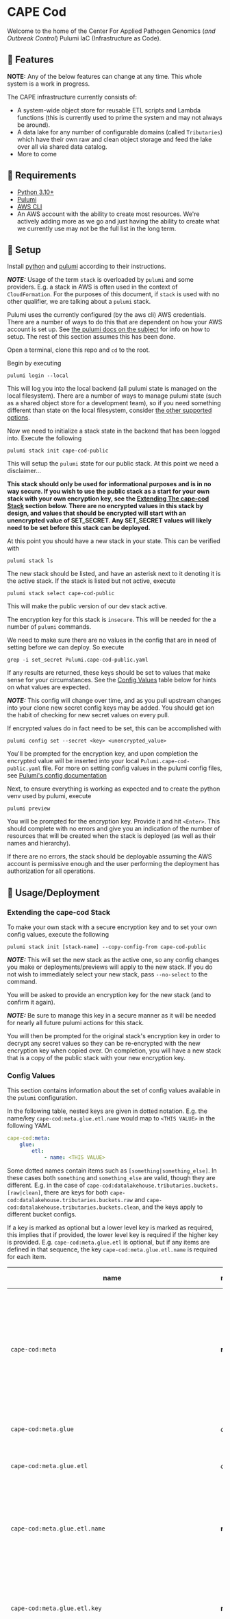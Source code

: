 # CAPE Cod

Welcome to the home of the Center For Applied Pathogen Genomics (_and Outbreak
Control_) Pulumi IaC (Infrastructure as Code).

## 🧬 Features

**NOTE:** Any of the below features can change at any time. This whole system is
a work in progress.

The CAPE infrastructure currently consists of:

- A system-wide object store for reusable ETL scripts and Lambda functions (this
  is currently used to prime the system and may not always be around).
- A data lake for any number of configurable domains (called `Tributaries`)
  which have their own raw and clean object storage and feed the lake over all
  via shared data catalog.
- More to come

## 🦠 Requirements

- [Python 3.10+](https://www.python.org/)
- [Pulumi](https://www.pulumi.com/)
- [AWS CLI](https://aws.amazon.com/cli/)
- An AWS account with the ability to create most resources. We're actively
  adding more as we go and just having the ability to create what we currently
  use may not be the full list in the long term.

## 🧫 Setup

Install [python](https://www.python.org/downloads/) and
[pulumi](https://www.pulumi.com/docs/install/) according to their instructions.

**_NOTE:_** Usage of the term `stack` is overloaded by `pulumi` and some
providers. E.g. a stack in AWS is often used in the context of `CloudFormation`.
For the purposes of this document, if `stack` is used with no other qualifier,
we are talking about a `pulumi` stack.

Pulumi uses the currently configured (by the aws cli) AWS credentials. There are
a number of ways to do this that are dependent on how your AWS account is set
up. See
[the pulumi docs on the subject](https://www.pulumi.com/registry/packages/aws/installation-configuration/)
for info on how to setup. The rest of this section assumes this has been done.

Open a terminal, clone this repo and `cd` to the root.

Begin by executing

```shell
pulumi login --local
```

This will log you into the local backend (all pulumi state is managed on the
local filesystem). There are a number of ways to manage pulumi state (such as a
shared object store for a development team), so if you need something different
than state on the local filesystem, consider
[the other supported options](https://www.pulumi.com/docs/cli/commands/pulumi_login/).

Now we need to initialize a stack state in the backend that has been logged
into. Execute the following

```shell
pulumi stack init cape-cod-public
```

This will setup the `pulumi` state for our public stack. At this point we need a
disclaimer...

**This stack should only be used for informational purposes and is in no way
secure. If you wish to use the public stack as a start for your own stack with
your own encryption key, see the
[Extending The cape-cod Stack](#extending-the-cape-cod-stack) section below.
There are no encrypted values in this stack by design, and values that should be
encrypted will start with an unencrypted value of SET_SECRET. Any SET_SECRET
values will likely need to be set before this stack can be deployed.**

At this point you should have a new stack in your state. This can be verified
with

```shell
pulumi stack ls
```

The new stack should be listed, and have an asterisk next to it denoting it is
the active stack. If the stack is listed but not active, execute

```shell
pulumi stack select cape-cod-public
```

This will make the public version of our dev stack active.

The encryption key for this stack is `insecure`. This will be needed for the a
number of `pulumi` commands.

We need to make sure there are no values in the config that are in need of
setting before we can deploy. So execute

```shell
grep -i set_secret Pulumi.cape-cod-public.yaml
```

If any results are returned, these keys should be set to values that make sense
for your circumstances. See the [Config Values](#config-values) table below for
hints on what values are expected.

**_NOTE:_** This config will change over time, and as you pull upstream changes
into your clone new secret config keys may be added. You should get ion the
habit of checking for new secret values on every pull.

If encrypted values do in fact need to be set, this can be accomplished with

```shell
pulumi config set --secret <key> <unencrypted_value>
```

You'll be prompted for the encryption key, and upon completion the encrypted
value will be inserted into your local `Pulumi.cape-cod-public.yaml` file. For
more on setting config values in the pulumi config files, see
[Pulumi's config documentation](https://www.pulumi.com/docs/concepts/config/)

Next, to ensure everything is working as expected and to create the python venv
used by pulumi, execute

```shell
pulumi preview
```

You will be prompted for the encryption key. Provide it and hit `<Enter>`. This
should complete with no errors and give you an indication of the number of
resources that will be created when the stack is deployed (as well as their
names and hierarchy).

If there are no errors, the stack should be deployable assuming the AWS account
is permissive enough and the user performing the deployment has authorization
for all operations.

## 🔬 Usage/Deployment

### Extending the cape-cod Stack

To make your own stack with a secure encryption key and to set your own config
values, execute the following

```shell
pulumi stack init [stack-name] --copy-config-from cape-cod-public
```

**_NOTE:_** This will set the new stack as the active one, so any config changes
you make or deployments/previews will apply to the new stack. If you do not wish
to immediately select your new stack, pass `--no-select` to the command.

You will be asked to provide an encryption key for the new stack (and to confirm
it again).

**_NOTE:_** Be sure to manage this key in a secure manner as it will be needed
for nearly all future pulumi actions for this stack.

You will then be prompted for the original stack's encryption key in order to
decrypt any secret values so they can be re-encrypted with the new encryption
key when copied over. On completion, you will have a new stack that is a copy of
the public stack with your new encryption key.

### Config Values

This section contains information about the set of config values available in
the `pulumi` configuration.

In the following table, nested keys are given in dotted notation. E.g. the
name/key `cape-cod:meta.glue.etl.name` would map to `<THIS VALUE>` in the
following YAML

```yaml
cape-cod:meta:
    glue:
        etl:
            - name: <THIS VALUE>
```

Some dotted names contain items such as `[something|something_else]`. In these
cases both `something` and `something_else` are valid, though they are
different. E.g. in the case of
`cape-cod:datalakehouse.tributaries.buckets.[raw|clean]`, there are keys for
both `cape-cod:datalakehouse.tributaries.buckets.raw` and
`cape-cod:datalakehouse.tributaries.buckets.clean`, and the keys apply to
different bucket configs.

If a key is marked as optional but a lower level key is marked as required, this
implies that if provided, the lower level key is required if the higher key is
provided. E.g. `cape-cod:meta.glue.etl` is optional, but if any items are
defined in that sequence, the key `cape-cod:meta.glue.etl.name` is required for
each item.

| name                                                                          | required?    | secret? | data format | description                                                                                                                                                                                                                                                              |
| ----------------------------------------------------------------------------- | ------------ | ------- | ----------- | ------------------------------------------------------------------------------------------------------------------------------------------------------------------------------------------------------------------------------------------------------------------------ |
| `cape-cod:meta`                                                               | **required** | no      | `mapping`   | Contains configuration that is used by a number of functional areas in the deployment. E.g. a common s3 bucket where ETL scripts and Lambda functions can be found.                                                                                                      |
| `cape-cod:meta.glue`                                                          | _optional_   | no      | `mapping`   | Contains meta configuration related to aws glue.                                                                                                                                                                                                                         |
| `cape-cod:meta.glue.etl`                                                      | _optional_   | no      | `mapping[]` | Contains meta configuration related to aws glue etl scripts.                                                                                                                                                                                                             |
| `cape-cod:meta.glue.etl.name`                                                 | **required** | no      | `string`    | The name of the etl script. This will be used as part of the object name in storage as well as part of the name in the pulumi state.                                                                                                                                     |
| `cape-cod:meta.glue.etl.key`                                                  | **required** | no      | `string`    | The key to use when placing this script in object storage. This should include any required prefixes.                                                                                                                                                                    |
| `cape-cod:meta.glue.etl.srcpth`                                               | **required** | no      | `string`    | The source path of this script if copying from the deployment repo. **This key may become optional or be removed all together in the future. Ideally we will not have ETL scripts in this repo in the long run but rather have them pulled/pushed from other repos.**    |
| `cape-cod:datalakehouse`                                                      | **required** | no      | `mapping`   | Contains configuration specific to the data lake house. The data lake house will have some common elements regardless of tributary config (e.g. data catalog, athena workgroup, etc).                                                                                    |
| `cape-cod:datalakehouse.tributaries`                                          | _optional_   | no      | `mapping[]` | Contains configuration specific to a specific domain in the data lake house (e.g. HAI). Each tributary has its own raw/clean storage, etl scripts, lambda functions, etc.                                                                                                |
| `cape-cod:datalakehouse.tributaries.name`                                     | **required** | no      | `string`    | The name of the tributary. This will be used as the base for a number of resource names and as a name in the pulumi state.                                                                                                                                               |
| `cape-cod:datalakehouse.tributaries.buckets`                                  | _optional_   | no      | `mapping`   | A mapping of bucket config for the tributary.                                                                                                                                                                                                                            |
| `cape-cod:datalakehouse.tributaries.buckets.[raw\|clean]`                     | _optional_   | no      | `mapping`   | A mapping of config for the raw/clean bucket for the tributary.                                                                                                                                                                                                          |
| `cape-cod:datalakehouse.tributaries.buckets.[raw\|clean].name`                | _optional_   | no      | `string`    | A name for the raw/clean bucket. If not provided a sensible default will be used.                                                                                                                                                                                        |
| `cape-cod:datalakehouse.tributaries.buckets.[raw\|clean].crawler`             | _optional_   | no      | `mapping`   | Crawler config for the raw/clean bucket. Only needed if a crawler is needed for the raw bucket.                                                                                                                                                                          |
| `cape-cod:datalakehouse.tributaries.buckets.[raw\|clean].crawler.exclude`     | _optional_   | no      | `string[]`  | A list of glob patterns the crawler should not crawl. More info on format can be found [in AWS's documentation][awscrawlerpaths].                                                                                                                                        |
| `cape-cod:datalakehouse.tributaries.buckets.[raw\|clean].crawler.schedule`    | _optional_   | no      | `string`    | A cron-formatted string for the schedule of the crawler. The fastest possible schedule is every five minutes. More info can be found [in AWS's documentation][awscron].                                                                                                  |
| `cape-cod:datalakehouse.tributaries.buckets.[raw\|clean].crawler.classifiers` | _optional_   | no      | `string[]`  | A list of custom classifiers for the crawler. If not provided the AWS schema detection will be allowed to figure out what to use (which may not be possible depending on the raw data schema). These classifiers must exist either in AWS or as part of this deployment. |
| `cape-cod:datalakehouse.tributaries.pipelines`                                | _optional_   | no      | `mapping`   | Mapping of pipeline config for the tributary. We support different types of pipelines (e.g. data and analysis).                                                                                                                                                          |
| `cape-cod:datalakehouse.tributaries.pipelines.data`                           | _optional_   | no      | `mapping`   | Mapping of data pipeline config for the tributary.                                                                                                                                                                                                                       |
| `cape-cod:datalakehouse.tributaries.pipelines.data.etl`                       | _optional_   | no      | `mapping[]` | List of ETL (data pipeline) config mappings for the tributary.                                                                                                                                                                                                           |
| `cape-cod:datalakehouse.tributaries.pipelines.data.etl.name`                  | **required** | no      | `string`    | A name for the ETL data pipeline. This will be used as the base for a number of resources as well as a base for names in the pulumi state.                                                                                                                               |
| `cape-cod:datalakehouse.tributaries.pipelines.data.etl.script`                | **required** | no      | `string`    | The key for the script in the meta assets bucket (including any prefixes).                                                                                                                                                                                               |
| `cape-cod:datalakehouse.tributaries.pipelines.data.etl.prefix`                | **required** | no      | `string`    | Any prefix in the raw bucket to limit the ETL to. The key may contain an empty value for no prefixes.                                                                                                                                                                    |
| `cape-cod:datalakehouse.tributaries.pipelines.data.etl.suffixes`              | **required** | no      | `string[]`  | A list of suffixes to limit the ETL to. All suffixes will be passed through ETL if the list is empty.                                                                                                                                                                    |
| `cape-cod:datalakehouse.tributaries.pipelines.data.etl.pymodules`             | **required** | no      | `string[]`  | A list of python modules (using [PEP 440](https://peps.python.org/pep-0440/) version specification if needed) to ensure are available for the ETL script. **NOTE** these will be installed as the ETL script is spun up, increasing execution time and monetary cost.    |

## 📐 Additional Documentation

- [Writeup of some queuing considerations](./extra-doc/README.queuing.md)

## 🗒️ Links

## 🥼 Contributing

If you plan to contribute, please check the
[contribution guidelines](https://github.com/cape-ph/.github/blob/main/CONTRIBUTING.md)
first.

<!--Reference links follow...-->

[awscron]:
  https://docs.aws.amazon.com/glue/latest/dg/monitor-data-warehouse-schedule.html
[awscrawlerpaths]:
  https://docs.aws.amazon.com/glue/latest/dg/define-crawler.html#define-crawler-choose-data-sources
